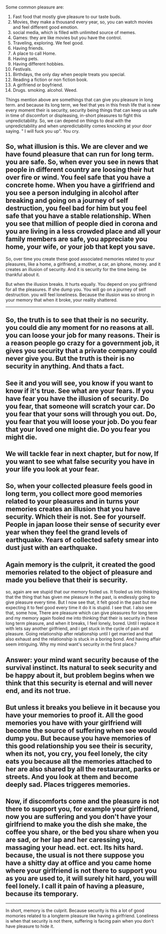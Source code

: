 Some common pleasure are:
1. Fast food that mostly give pleasure to our taste buds.
2. Movies, they make a thousand every year, so, you can watch movies and feel different good emotion.
3. social media, which is filled with unlimited source of memes.
4. Games: they are like movies but you have the control.
5. Traveling, exploring. We feel good.
6. Having friends.
7. A place to call Home.
8. Having pets.
9. Having different hobbies.
10. Festivals.
11. Birthdays, the only day when people treats you special.
12. Reading a fiction or non fiction book.
13. A girlfriend or boyfriend.
14. Drugs. smoking. alcohol. Weed.

Things mention above are somethings that can give you pleasure in long term. and because its long term, we feel that yes in this fresh life that is new every moment their is security, security being things that can keep us safe in time of discomfort or displeasing, in-short pleasures to fight this unpredictability. So, we can depend on things to deal with the unpredictability and when unpredictability comes knocking at your door saying. " I will fuck you up".
You cry.

So, what illusion is this. We are clever and we have found pleasure that can run for long term. you are safe. So, when ever you see in news that people in different country are loosing their hut over fire or wind. You feel safe that you have a concrete home. When you have a girlfriend and you see a person indulging in alcohol after breaking and going on a journey of self destruction, you feel bad for him but you feel safe that you have a stable relationship. When you see that million of people died in corona and you are living in a less crowded place and all your family members are safe, you appreciate you home, your wife, or your job that kept you save.
---
So, over time you create these good associated memories related to your pleasures, like a home, a girlfriend, a mother, a car, an iphone, money. and it creates an illusion of security. And it is security for the time being. be thankful about it. 

But when the illusion breaks. It hurts equally. You depend on you girlfriend for all the pleasures. If she dump you. You will go on a journey of self destruction. you will feel loneliness. Because the illusion was so strong in your memory that when it broke, your reality shattered.

---
So, the truth is to see that their is no security. you could die any moment for no reasons at all. you can loose your job for many reasons. Their is a reason people go crazy for a government job, it gives you security that a private company could never give you. But the truth is their is no security in anything. And thats a fact.
---
See it and you will see, you know if you want to know if it's true. See what are your fears. If you have fear you have the illusion of security. Do you fear, that someone will scratch your car. Do you fear that your sons will through you out. Do, you fear that you will loose your job. Do you fear that your loved one might die. Do you fear you might die. 
----
We will tackle fear in next chapter, but for now, If you want to see what false security you have in your life you look at your fear.
---
So, when your collected pleasure feels good in long term, you collect more good memories related to your pleasures and in turns your memories creates an illusion that you have security. Which their is not. See for yourself. People in japan loose their sense of security ever year when they feel the grand levels of earthquake. Years of collected safety smear into dust just with an earthquake. 
---
Again memory is the culprit, it created the good memories related to the object of pleasure and made you believe that their is security.
---
so, again are we stupid that our memory fooled us. It fooled us into thinking that the thing that has given me pleasure in the past, is endlessly going to give pleasure every time. But I now see that, it felt good in the past but me expecting it to feel good every time it do it is stupid. I see that. 
I also see that, some how, There are pleasure which can give pleasures for long term and my memory again fooled me into thinking that their is security in these long term pleasure, and when it breaks, I feel lonely, bored. Until I replace it with lets say another girlfriend, and i get stuck in the cycle of pain and pleasure. Going relationship after relationship until I get married and that also exhaust and the relationship is stuck in a boring bond. And having affair seem intriguing.
Why my mind want's security in the first place.?

Answer: your mind want security because of the survival instinct. Its natural to seek security and be happy about it, but problem begins when we think that this security is eternal and will never end, and its not true. 
---
But unless it breaks you believe in it because you have your memories to proof it. All the good memories you have with your girlfriend will become the source of suffering when see would dump you. But because you have memories of this good relationship you see their is security, when its not, you cry, you feel lonely, the city eats you because all the memories attached to her are also shared by all the restaurant, parks or streets. And you look at them and become deeply sad. Places triggeres memories.
---
Now, if discomforts come and the pleasure is not there to support you, for example your girlfriend, now you are suffering and you don't have your girlfriend to make you the dish she make, the coffee you share, or the bed you share when you are sad, or her lap and her caressing you, massaging your head. ect. ect. Its hits hard.
because, the usual is not there suppose you have a shitty day at office and you came home where your girlfriend is not there to support you as you are used to, it will surely hit hard, you will feel lonely.  I call it pain of having a pleasure, because its temporary.
------

----

In short, memory is the culprit. Because security is this a lot of good momories related to a longterm pleasure like having a girlfriend. Loneliness is when that security is not there, suffering is facing pain when you don't have pleasure to hide it.
